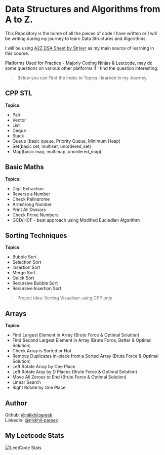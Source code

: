 # Data Structures and Algorithms from A to Z.
This Repository is the home of all the pieces of code I have written or I will be writing during my journey to learn Data Structures and Algorithms. <br> 

I will be using [A2Z DSA Sheet by Striver](https://takeuforward.org/strivers-a2z-dsa-course/strivers-a2z-dsa-course-sheet-2) as my main source of learning in this course. 

Platforms Used for Practice - Majorly Coding Ninjas & Leetcode, may do some questions on various other platforms if i find the question interesting.

> Below you can Find the Index to Topics I learned in my Journey.

## CPP STL
**Topics:** 
- Pair
- Vector
- List
- Deque
- Stack
- Queue (basic queue, Priority Queue, Minimum Heap)
- Set(basic set, multiset, unordered_set)
- Map(basic map, multimap, unordered_map)

## Basic Maths
**Topics:** 
- Digit Extraction
- Reverse a Number
- Check Palindrome
- Armstrong Number
- Print All Divisors
- Check Prime Numbers
- GCD/HCF - best approach using Modified Eucledian Algorithm

## Sorting Techniques
**Topics:**
- Bubble Sort
- Selection Sort
- Insertion Sort
- Merge Sort
- Quick Sort
- Recursive Bubble Sort
- Recursive Insertion Sort
> Project Idea: Sorting Visualiser using CPP only

## Arrays
**Topics:**
- Find Largest Element in Array (Brute Force & Optimal Solution)
- Find Second Largest Element in Array (Brute Force, Better & Optimal Solution)
- Check Array is Sorted or Not
- Remove Duplicates in-place from a Sorted Array (Brute Force & Optimal Solution)
- Left Rotate Array by One Place
- Left Rotate Aray by D Places (Brute Force & Optimal Solution)
- Move All Zeroes to End (Brute Force & Optimal Solution)
- Linear Search
- Right Rotate by One Place

## Author
Github: [@nikkhilpareek](https://www.github.com/nikkhilpareek) <br>
Linkedin: [@nikkhil-pareek](https://www.linkedin.com/in/nikkhil-pareek/)

## My Leetcode Stats
![LeetCode Stats](https://leetcard.jacoblin.cool/Nikkhil-Pareek?theme=dark&font=Archivo)
